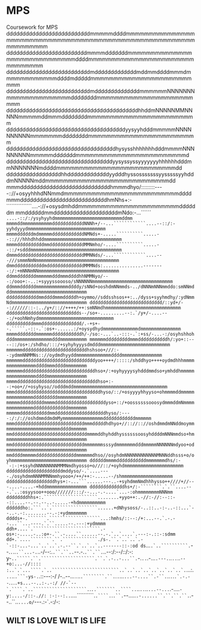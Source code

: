 # MPS
Coursework for MPS
ddddddddddddddddddddddddddmmmmmddddmmmmmmmmmmmmmmmmmmmmmmmmmmmmmmmmmmmmmmmmmmmmmmmmmmmmmmmmmmmmmmmmm
dddddddddddddddddddddddddmmmmdddddddmmmmmmmmmmmmmmmmmmmmmmmmmmmmmddddmmmmmmmmmmmmmmmmmmmmmmmmmmmmmmm
ddddddddddddddddddddddddddmdddddddddddddmddmmddddmmmdmmmmmmmmmmmmddddmdddddmmmmmmmmmmmmmmmmmmmmmmmmm
ddddddddddddddddddddddddddmddddddddddddddmmmmmmNNNNNNNmmmmmmmmmmmmmmddddddddmmmmmmmmmmmmmmmmmmmmmmmm
dddddddddddddddddddddddddddddddddddddddddhhddmNNNNNMMNNNNNmmmmmddmmmddddddddmmmmmmmmmmmmmmmmmmmmmmmm
dddddddddddddddddddddddddddddddddddddyysyyhdddmmmmmNNNNNNNNNNmmmmmmmddddddddmmmmmmmmmmmmmmmmmmmmmmmm
ddddddddddddddddddddddddddddddddddhysysshhhhhhhdddmmmmNNNNNNNNNmmmmmdddddddmmmmmmmmmmmmmmmmmmmmmmmmd
dddddddddddddddddddddddddddddddddyysyssyssyyyyyyyhhhhhhdddmmNNNNNNNmddddmmmmmmmmmmmmmmmmmmmmmmmmmmdd
dddddddddddddddddhhdddddddddddddyydddhyssosssssssyysssssyyhdddmNNNNNmddmmmmmmmmmmmmmmmmmmmmmmmmmmmdd
mmmddddddddddddddddddddddddddddhmmmdhyo/:::::::::----:://+osyyhhhdNNmmdmmmmmmmmmmmmmmmmmmmmmmmmmdddd
mmmdddddddddddddddddddddddddddhmNhs+:-```````````````....-://+osysdmhddmmmmmmmmmmmmmmmmmmmmmmddddddm
mmddddddmmddddddddddddddddddddmNdo:-...``````    ````....-::/:/ysyhyyhdmmmmmmmmmmmmmmmmmmmmmmmmmddmm
mmmmddmmmmmmmmmmmddddddddddddNNNh+/--...````````````....--::/:-yyhdyyydmmmmmmmmmmmmmmmmmmmmmmmmmmmmm
mmmmddddddmdmmmmmddddddddddddNMNds+-.....``````````.....--::///hhhdhhddmmmmmmmmmmmmmmmmmmmmmmmmmmmmm
mmmmddddddddddmmdddddddddddddMMNmho/-....``````````.....--::/+sdddmmmmmmmmmmmmmmmmmmmmmmmmmmmmmmmmmm
dmmmdddddddddddddddddddddddddMMNNds/-...````````````....---///smmmNmNmmmmmmmmmmmmmmmmmmmmmmmmmmmmmmm
dmmdddddddddddmddddddddddddddMMMNds:...............--------:/:+mNNNmNNmmmmmmmmmmmmmmmmmmmmmmmmmmmmmm
ddmmdddddddmmmmmmdddmmmddddhhNMMNyo/---:/ooo+:-..:+syyyssoooso/sNNNNNNmmmmmmmmmmmmmmmmmmmmmmmmmmmmmm
ddmmmddddddmmmmmmmmmmmmddddy/sNNd+ooshdmNNmmds-../dNNNmNNNmmddo:smNNmdddmmmmmmmmmmmmmmmmmmmmmmmmmmmm
ddddddddddddmmddddmmmdddddh+oymmo//sddsshsos++:../dyss+syyhmdhy/:ydNmmNdmmmmmmmmmmmmmmmmmmmmmmmmmmmm
ddddddddddddddddddddddddddd/::yd+/--://////::-:../y+/:://++++/++:smNNmdhmmmmmmmmmmmmmmmmmmmmmmmmmmmm
ddddddddddddddddddddddddddds--/so+-.........--:.`/y+/-....---:/+oohNmhydmmmmmmmmmmmmmmmmmmmmmmmmmmmm
ddddddddddmmmddddddddddddddd/.-+s+--.`````.-::-.`:os+-......:/+oysydhydmmmmmmmmmmmmmdmmmmmmmmmmmmmmm
mmmmdddddddmmmmmmdddddddddddh/-/so:-...`..-:::-.`:+ss/-...-:/osyhshhohdddmmmmmmmmmmmmmmdddmmmmmmmmmm
mmmmmmdddddddddmmmdddddddddddh/:yo+::----::/os+:/shdho/:::/+syhyhyyysdmdddmmmmmmmmmmmmmmmmmmmmmmmmmm
mmmmmmddddddddddddddddddddddddhshsoo+///:--:ydmmNNMMNs:://oydmdhyyddmmmmmmmmmmmmmddddmmmmmmmmmmmmmmm
mmmmmmdddddddddddddddddddddddddddyoo++++/:::::/shddhyo++++oydmdhhhmmmmmmmmmmmmmmmddddmmmddddmmmmmmmm
mmmmmmdddddddddddddddddddddddddddhso+/:+oyhyyyysyhdddmmdso+ymhddhmmmmmmmmmmmmmmmmddddmmmmmmmmmmmmmmm
mmmmddddddddddddddddddddddddddddddhso+:--:+oo+//+osyhyso//odddmddmmmmmmmmmmmmmmmmmmmmmmmmmmmmmmmmmmm
mmmddddddddddddddddddddddddddddddddhyso/::/+osyyyyhhyyso+ohmmmmddmmmmmmmmmmmmmmmdddddddddmmmmmmmmmmm
mmmmmdddddddddmmmmdddddddddddddddddddyso+::/+oossssssooosydmmmddmNmmmmmmmmmmmmmmdddddddddddddmmmmmmm
mmmmmdddddddddddmmdddddddddddddddddddhyso/:----:/:/://oshdmmddmdmMymmmmmmmmmmmmmmmddddddddddddmmmmmm
mmmddddddddddddddddddddddddddmmmdddddhdhyo+//:://:://oshdmmdmNNddmoymmmmmmmmmmmmmmmmmmmmmmddddmmmmmm
mmddddddddddddddddddddddddddddmmmmddhyhddhyssssssoosyhddddmNNNmmdso+hmmmmmmmmmmmmmmmmmmmmmmmmmmmmmmm
mmdddddddddddddddddddddddddddmmmmmmmsssydmmmmmmmdddmmmmmNNNNNNmdyoo+odmmmmmmmmmmmmmmmmmmmmmmmmmmmmmm
mmddddmmmmmdddddddddddddddmmmmmmdhso//osyhdmNNNNNNNNNNNNMNNNddhsss+o/oyhmmmmmmmmmmmmmmmmmmmmmmmmmmmm
ddddddmmmmdddddddddddmmmmmmmdhs/:-`-:-:+ssyhdNNNNNNNNMMMNmdhyosso+o///::/+oyhdmmmmmmmmmmmmmmmmmmmmmm
dddddddddddddddddddddmddyso/-.`....----./osyhdmmNNNMMNNmmhyooo+/++/++:-.....--/shmmmmmmmmmmmmmmmmmmm
ddddddddddddddddddhys+:-...```......---..-+syhdmmNmdhhhysso++////+//---....-....-+hddmmmmmmmmmmmmmmm
dddddddddddddhs+/:-````````.`.``....---.`..:osyysoo++ooo///////:::/--...-.-....`...-:ohmmmmmmmmNNNmm
ddddddddhhs+:.````````````````````........+yyo++:.-//:-//:--::--::....--.--.--..-.....-+hdmmmmmmmmmm
ddddddho:.```..`.`````````````````......+dNhysoss/-..::..-:-..-::...`--..-.-:........--.-:+ydmmmmmmm
dddds+-.```````.```````````````````...:hmhs/::--:/+:...--.`.-.--...``...----.`.``.....--.---:+ydmmmm
ddh+....`.`````````````````````````.-os+:-.....-..:o+-.``.-....``......--.-.`..`....`.---:-.::-:sdmm
dd+.`....````````.``.`````````````./s-.``.`..`..`.-`-::-...-...`..`..`.-.--``.`..`..`..-------::-:od
ds````...`````.`..``````````.`````--.`.`..`.``...-.`..-/--:.`.``.``..`--.-.`.``.``.`..--:/:--/::/:-:
y-````..`````.``.````````````````````.``.`.-..-...``.````-.`..`.-...`.---.`..`..`..``--+o:...-//::::
:..`.`...````.`..`````````````````````````..`..`..`..`..`..`..`..`.``...:.`..`..`.```-ys-.`.::---:-/
/-..--...`.`..`.````````.``.`.``.``...`...--....``.-``.`..``.``.``.`.-.--``.``.``.``.+s...--..:-.-:/
//-`--`.````.`..````````````````````.``.`..```````..````..`..`..`..`...--...`.-....`-y:....-/::-.//:
:-:--:..`....``````````.``.````.``.`.``.`--.....`.-......``.``.``.``.`.--..``..`....o/`---.:-`.-:/-:
## WILT IS LOVE WILT IS LIFE
